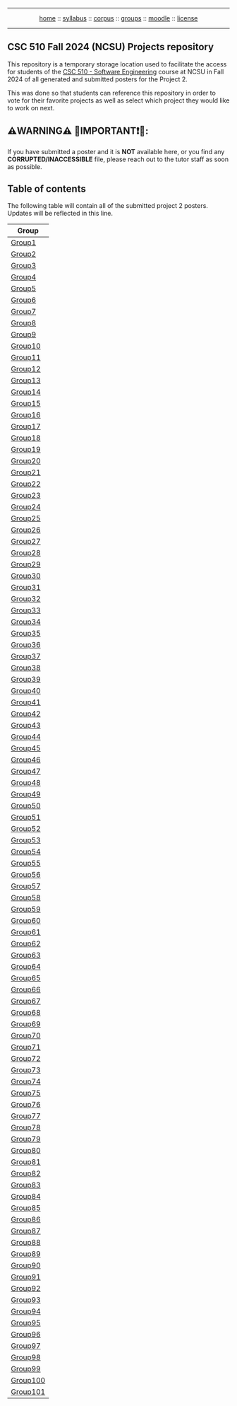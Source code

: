 <hr>
<div style="text-align:center;">
<a href="https://txt.github.io/se24fall/index.html">home</a>
:: <a href="https://txt.github.io/se24fall/syllabus.html">syllabus</a>
:: <a href="https://docs.google.com/spreadsheets/d/17AdVB6rGsKSf8Ut6gG5RD01IngOLjQvVxFdkSS76cYY/edit?usp=sharing">corpus</a> 
:: <a href="https://docs.google.com/spreadsheets/d/1as_d35pZSKT1zcVWEcqa59AaU7AmNYHpDvdlkdgaCdI/edit?gid=0#gid=0">groups</a> 
:: <a href="https://moodle-courses2425.wolfware.ncsu.edu/course/view.php?id=4180&bp=s">moodle</a>
:: <a href="https://github.com/txt/se24fall/blob/main/LICENSE">license</a>  </p>
</div>
<hr>

## CSC 510 Fall 2024 (NCSU) Projects repository
This repository is a temporary storage location used to facilitate the access for students of the [CSC 510 - Software Engineering](https://txt.github.io/se24fall/) course at NCSU in Fall 2024 of all generated and submitted posters for the Project 2. 

This was done so that students can reference this repository in order to vote for their favorite projects as well as select which project they would like to work on next.

## ⚠️**WARNING**⚠️ 🔴IMPORTANT❗🔴: 

If you have submitted a poster and it is **NOT** available here, or you find any **CORRUPTED/INACCESSIBLE** file, please reach out to the tutor staff as soon as possible.


## Table of contents

The following table will contain all of the submitted project 2 posters. Updates will be reflected in this line.


| Group  |
| --------
| [Group1](Posters/Group1) |
| [Group2](Posters/Group2) |
| [Group3](Posters/Group3) |
| [Group4](Posters/Group4) |
| [Group5](Posters/Group5) |
| [Group6](Posters/Group6) |
| [Group7](Posters/Group7) |
| [Group8](Posters/Group8) |
| [Group9](Posters/Group9) |
| [Group10](Posters/Group10) |
| [Group11](Posters/Group11) |
| [Group12](Posters/Group12) |
| [Group13](Posters/Group13) |
| [Group14](Posters/Group14) |
| [Group15](Posters/Group15) |
| [Group16](Posters/Group16) |
| [Group17](Posters/Group17) |
| [Group18](Posters/Group18) |
| [Group19](Posters/Group19) |
| [Group20](Posters/Group20) |
| [Group21](Posters/Group21) |
| [Group22](Posters/Group22) |
| [Group23](Posters/Group23) |
| [Group24](Posters/Group24) |
| [Group25](Posters/Group25) |
| [Group26](Posters/Group26) |
| [Group27](Posters/Group27) |
| [Group28](Posters/Group28) |
| [Group29](Posters/Group29) |
| [Group30](Posters/Group30) |
| [Group31](Posters/Group31) |
| [Group32](Posters/Group32) |
| [Group33](Posters/Group33) |
| [Group34](Posters/Group34) |
| [Group35](Posters/Group35) |
| [Group36](Posters/Group36) |
| [Group37](Posters/Group37) |
| [Group38](Posters/Group38) |
| [Group39](Posters/Group39) |
| [Group40](Posters/Group40) |
| [Group41](Posters/Group41) |
| [Group42](Posters/Group42) |
| [Group43](Posters/Group43) |
| [Group44](Posters/Group44) |
| [Group45](Posters/Group45) |
| [Group46](Posters/Group46) |
| [Group47](Posters/Group47) |
| [Group48](Posters/Group48) |
| [Group49](Posters/Group49) |
| [Group50](Posters/Group50) |
| [Group51](Posters/Group51) |
| [Group52](Posters/Group52) |
| [Group53](Posters/Group53) |
| [Group54](Posters/Group54) |
| [Group55](Posters/Group55) |
| [Group56](Posters/Group56) |
| [Group57](Posters/Group57) |
| [Group58](Posters/Group58) |
| [Group59](Posters/Group59) |
| [Group60](Posters/Group60) |
| [Group61](Posters/Group61) |
| [Group62](Posters/Group62) |
| [Group63](Posters/Group63) |
| [Group64](Posters/Group64) |
| [Group65](Posters/Group65) |
| [Group66](Posters/Group66) |
| [Group67](Posters/Group67) |
| [Group68](Posters/Group68) |
| [Group69](Posters/Group69) |
| [Group70](Posters/Group70) |
| [Group71](Posters/Group71) |
| [Group72](Posters/Group72) |
| [Group73](Posters/Group73) |
| [Group74](Posters/Group74) |
| [Group75](Posters/Group75) |
| [Group76](Posters/Group76) |
| [Group77](Posters/Group77) |
| [Group78](Posters/Group78) |
| [Group79](Posters/Group79) |
| [Group80](Posters/Group80) |
| [Group81](Posters/Group81) |
| [Group82](Posters/Group82) |
| [Group83](Posters/Group83) |
| [Group84](Posters/Group84) |
| [Group85](Posters/Group85) |
| [Group86](Posters/Group86) |
| [Group87](Posters/Group87) |
| [Group88](Posters/Group88) |
| [Group89](Posters/Group89) |
| [Group90](Posters/Group90) |
| [Group91](Posters/Group91) |
| [Group92](Posters/Group92) |
| [Group93](Posters/Group93) |
| [Group94](Posters/Group94) |
| [Group95](Posters/Group95) |
| [Group96](Posters/Group96) |
| [Group97](Posters/Group97) |
| [Group98](Posters/Group98) |
| [Group99](Posters/Group99) |
| [Group100](Posters/Group100) |
| [Group101](Posters/Group101) |